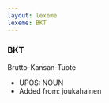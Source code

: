 ```yaml
---
layout: lexeme
lexeme: BKT
---
```


###  BKT

Brutto-Kansan-Tuote
* UPOS:  NOUN
* Added from:  joukahainen

